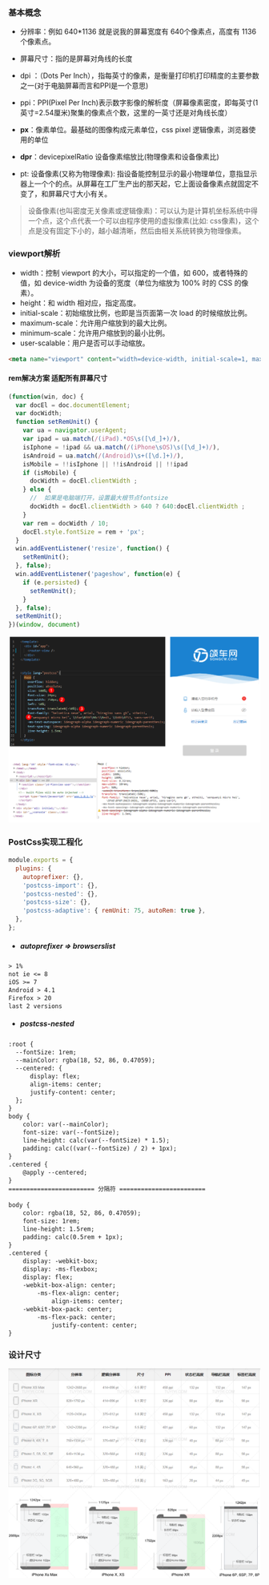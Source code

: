 ### 基本概念


- 分辨率：例如 640*1136 就是说我的屏幕宽度有 640个像素点，高度有 1136 个像素点。

- 屏幕尺寸：指的是屏幕对角线的长度

- dpi ：（Dots Per Inch），指每英寸的像素，是衡量打印机打印精度的主要参数之一(对于电脑屏幕而言和PPI是一个意思)

- ppi：PPI(Pixel Per Inch)表示数字影像的解析度（屏幕像素密度，即每英寸(1英寸=2.54厘米)聚集的像素点个数，这里的一英寸还是对角线长度）

- **px**：像素单位。最基础的图像构成元素单位，css pixel 逻辑像素，浏览器使用的单位

- **dpr**：devicepixelRatio 设备像素缩放比(物理像素和设备像素比)

- pt: 设备像素(又称为物理像素): 指设备能控制显示的最小物理单位，意指显示器上一个个的点。从屏幕在工厂生产出的那天起，它上面设备像素点就固定不变了，和屏幕尺寸大小有关。

> 设备像素(也叫密度无关像素或逻辑像素)：可以认为是计算机坐标系统中得一个点，这个点代表一个可以由程序使用的虚拟像素(比如: css像素)，这个点是没有固定下小的，越小越清晰，然后由相关系统转换为物理像素。

### viewport解析

- width：控制 viewport 的大小，可以指定的一个值，如 600，或者特殊的值，如 device-width 为设备的宽度（单位为缩放为 100% 时的 CSS 的像素）。
- height：和 width 相对应，指定高度。
- initial-scale：初始缩放比例，也即是当页面第一次 load 的时候缩放比例。
- maximum-scale：允许用户缩放到的最大比例。
- minimum-scale：允许用户缩放到的最小比例。
- user-scalable：用户是否可以手动缩放。

```html
<meta name="viewport" content="width=device-width, initial-scale=1, maximum-scale=1, minimum-scale=1, user-scalable=no">	
```

#### rem解决方案 适配所有屏幕尺寸

```javascript
(function(win, doc) {
  var docEl = doc.documentElement;
  var docWidth;
  function setRemUnit() {
    var ua = navigator.userAgent;
    var ipad = ua.match(/(iPad).*OS\s([\d_]+)/),
    isIphone = !ipad && ua.match(/(iPhone\sOS)\s([\d_]+)/),
    isAndroid = ua.match(/(Android)\s+([\d.]+)/),
    isMobile = !!isIphone || !!isAndroid || !!ipad
    if (isMobile) {
      docWidth = docEl.clientWidth ;
    } else {
      //  如果是电脑端打开，设置最大根节点fontsize
      docWidth = docEl.clientWidth > 640 ? 640:docEl.clientWidth ;
    }
    var rem = docWidth / 10;
    docEl.style.fontSize = rem + 'px';
  }
  win.addEventListener('resize', function() {
    setRemUnit();
  }, false);
  win.addEventListener('pageshow', function(e) {
    if (e.persisted) {
      setRemUnit();
    }
  }, false);
  setRemUnit();
})(window, document)
```

![image-20201026103826091](image-20201026103826091.png)

### PostCss实现工程化

```javascript
module.exports = {
  plugins: {
    autoprefixer: {},
    'postcss-import': {},
    'postcss-nested': {},
    'postcss-size': {},
    'postcss-adaptive': { remUnit: 75, autoRem: true },
  },
};

```

- ##### autoprefixer => browserslist

```
> 1%
not ie <= 8
iOS >= 7
Android > 4.1
Firefox > 20
last 2 versions
```

- ##### postcss-nested

```
:root {
  --fontSize: 1rem;
  --mainColor: rgba(18, 52, 86, 0.47059);
  --centered: {
      display: flex;
      align-items: center;
      justify-content: center;
  };
}
body {
    color: var(--mainColor);
    font-size: var(--fontSize);
    line-height: calc(var(--fontSize) * 1.5);
    padding: calc((var(--fontSize) / 2) + 1px);
}
.centered {
    @apply --centered;
}
======================== 分隔符 ========================

body {
    color: rgba(18, 52, 86, 0.47059);
    font-size: 1rem;
    line-height: 1.5rem;
    padding: calc(0.5rem + 1px);
}
.centered {
    display: -webkit-box;
    display: -ms-flexbox;
    display: flex;
    -webkit-box-align: center;
        -ms-flex-align: center;
            align-items: center;
    -webkit-box-pack: center;
        -ms-flex-pack: center;
            justify-content: center;
}

```



### 设计尺寸



![image-20201026095309354](image-20201026095309354.png)